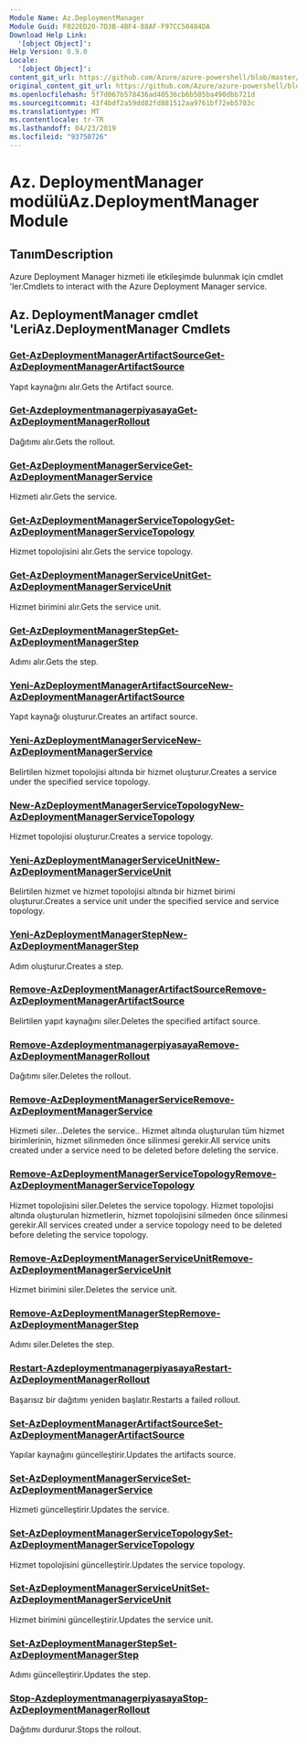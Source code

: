 ```yaml
---
Module Name: Az.DeploymentManager
Module Guid: F022ED20-7D3B-4BF4-88AF-F97CC50484DA
Download Help Link:
  '[object Object]': 
Help Version: 0.9.0
Locale:
  '[object Object]': 
content_git_url: https://github.com/Azure/azure-powershell/blob/master/src/DeploymentManager/DeploymentManager/help/Az.DeploymentManager.md
original_content_git_url: https://github.com/Azure/azure-powershell/blob/master/src/DeploymentManager/DeploymentManager/help/Az.DeploymentManager.md
ms.openlocfilehash: 5f7d067b578436ad40536cb6b505ba490dbb721d
ms.sourcegitcommit: 43f4bdf2a59dd82fd881512aa9761bf72eb5703c
ms.translationtype: MT
ms.contentlocale: tr-TR
ms.lasthandoff: 04/23/2019
ms.locfileid: "93750726"
---
```

# <span data-ttu-id="25968-101">Az. DeploymentManager modülü</span><span class="sxs-lookup"><span data-stu-id="25968-101">Az.DeploymentManager Module</span></span>
## <span data-ttu-id="25968-102">Tanım</span><span class="sxs-lookup"><span data-stu-id="25968-102">Description</span></span>
<span data-ttu-id="25968-103">Azure Deployment Manager hizmeti ile etkileşimde bulunmak için cmdlet 'ler.</span><span class="sxs-lookup"><span data-stu-id="25968-103">Cmdlets to interact with the Azure Deployment Manager service.</span></span>

## <span data-ttu-id="25968-104">Az. DeploymentManager cmdlet 'Leri</span><span class="sxs-lookup"><span data-stu-id="25968-104">Az.DeploymentManager Cmdlets</span></span>
### [<span data-ttu-id="25968-105">Get-AzDeploymentManagerArtifactSource</span><span class="sxs-lookup"><span data-stu-id="25968-105">Get-AzDeploymentManagerArtifactSource</span></span>](Get-AzDeploymentManagerArtifactSource.md)
<span data-ttu-id="25968-106">Yapıt kaynağını alır.</span><span class="sxs-lookup"><span data-stu-id="25968-106">Gets the Artifact source.</span></span>

### [<span data-ttu-id="25968-107">Get-Azdeploymentmanagerpiyasaya</span><span class="sxs-lookup"><span data-stu-id="25968-107">Get-AzDeploymentManagerRollout</span></span>](Get-AzDeploymentManagerRollout.md)
<span data-ttu-id="25968-108">Dağıtımı alır.</span><span class="sxs-lookup"><span data-stu-id="25968-108">Gets the rollout.</span></span>

### [<span data-ttu-id="25968-109">Get-AzDeploymentManagerService</span><span class="sxs-lookup"><span data-stu-id="25968-109">Get-AzDeploymentManagerService</span></span>](Get-AzDeploymentManagerService.md)
<span data-ttu-id="25968-110">Hizmeti alır.</span><span class="sxs-lookup"><span data-stu-id="25968-110">Gets the service.</span></span>

### [<span data-ttu-id="25968-111">Get-AzDeploymentManagerServiceTopology</span><span class="sxs-lookup"><span data-stu-id="25968-111">Get-AzDeploymentManagerServiceTopology</span></span>](Get-AzDeploymentManagerServiceTopology.md)
<span data-ttu-id="25968-112">Hizmet topolojisini alır.</span><span class="sxs-lookup"><span data-stu-id="25968-112">Gets the service topology.</span></span>

### [<span data-ttu-id="25968-113">Get-AzDeploymentManagerServiceUnit</span><span class="sxs-lookup"><span data-stu-id="25968-113">Get-AzDeploymentManagerServiceUnit</span></span>](Get-AzDeploymentManagerServiceUnit.md)
<span data-ttu-id="25968-114">Hizmet birimini alır.</span><span class="sxs-lookup"><span data-stu-id="25968-114">Gets the service unit.</span></span>

### [<span data-ttu-id="25968-115">Get-AzDeploymentManagerStep</span><span class="sxs-lookup"><span data-stu-id="25968-115">Get-AzDeploymentManagerStep</span></span>](Get-AzDeploymentManagerStep.md)
<span data-ttu-id="25968-116">Adımı alır.</span><span class="sxs-lookup"><span data-stu-id="25968-116">Gets the step.</span></span>

### [<span data-ttu-id="25968-117">Yeni-AzDeploymentManagerArtifactSource</span><span class="sxs-lookup"><span data-stu-id="25968-117">New-AzDeploymentManagerArtifactSource</span></span>](New-AzDeploymentManagerArtifactSource.md)
<span data-ttu-id="25968-118">Yapıt kaynağı oluşturur.</span><span class="sxs-lookup"><span data-stu-id="25968-118">Creates an artifact source.</span></span>

### [<span data-ttu-id="25968-119">Yeni-AzDeploymentManagerService</span><span class="sxs-lookup"><span data-stu-id="25968-119">New-AzDeploymentManagerService</span></span>](New-AzDeploymentManagerService.md)
<span data-ttu-id="25968-120">Belirtilen hizmet topolojisi altında bir hizmet oluşturur.</span><span class="sxs-lookup"><span data-stu-id="25968-120">Creates a service under the specified service topology.</span></span>

### [<span data-ttu-id="25968-121">New-AzDeploymentManagerServiceTopology</span><span class="sxs-lookup"><span data-stu-id="25968-121">New-AzDeploymentManagerServiceTopology</span></span>](New-AzDeploymentManagerServiceTopology.md)
<span data-ttu-id="25968-122">Hizmet topolojisi oluşturur.</span><span class="sxs-lookup"><span data-stu-id="25968-122">Creates a service topology.</span></span>

### [<span data-ttu-id="25968-123">Yeni-AzDeploymentManagerServiceUnit</span><span class="sxs-lookup"><span data-stu-id="25968-123">New-AzDeploymentManagerServiceUnit</span></span>](New-AzDeploymentManagerServiceUnit.md)
<span data-ttu-id="25968-124">Belirtilen hizmet ve hizmet topolojisi altında bir hizmet birimi oluşturur.</span><span class="sxs-lookup"><span data-stu-id="25968-124">Creates a service unit under the specified service and service topology.</span></span>

### [<span data-ttu-id="25968-125">Yeni-AzDeploymentManagerStep</span><span class="sxs-lookup"><span data-stu-id="25968-125">New-AzDeploymentManagerStep</span></span>](New-AzDeploymentManagerStep.md)
<span data-ttu-id="25968-126">Adım oluşturur.</span><span class="sxs-lookup"><span data-stu-id="25968-126">Creates a step.</span></span>

### [<span data-ttu-id="25968-127">Remove-AzDeploymentManagerArtifactSource</span><span class="sxs-lookup"><span data-stu-id="25968-127">Remove-AzDeploymentManagerArtifactSource</span></span>](Remove-AzDeploymentManagerArtifactSource.md)
<span data-ttu-id="25968-128">Belirtilen yapıt kaynağını siler.</span><span class="sxs-lookup"><span data-stu-id="25968-128">Deletes the specified artifact source.</span></span>

### [<span data-ttu-id="25968-129">Remove-Azdeploymentmanagerpiyasaya</span><span class="sxs-lookup"><span data-stu-id="25968-129">Remove-AzDeploymentManagerRollout</span></span>](Remove-AzDeploymentManagerRollout.md)
<span data-ttu-id="25968-130">Dağıtımı siler.</span><span class="sxs-lookup"><span data-stu-id="25968-130">Deletes the rollout.</span></span>

### [<span data-ttu-id="25968-131">Remove-AzDeploymentManagerService</span><span class="sxs-lookup"><span data-stu-id="25968-131">Remove-AzDeploymentManagerService</span></span>](Remove-AzDeploymentManagerService.md)
<span data-ttu-id="25968-132">Hizmeti siler...</span><span class="sxs-lookup"><span data-stu-id="25968-132">Deletes the service..</span></span> <span data-ttu-id="25968-133">Hizmet altında oluşturulan tüm hizmet birimlerinin, hizmet silinmeden önce silinmesi gerekir.</span><span class="sxs-lookup"><span data-stu-id="25968-133">All service units created under a service need to be deleted before deleting the service.</span></span>

### [<span data-ttu-id="25968-134">Remove-AzDeploymentManagerServiceTopology</span><span class="sxs-lookup"><span data-stu-id="25968-134">Remove-AzDeploymentManagerServiceTopology</span></span>](Remove-AzDeploymentManagerServiceTopology.md)
<span data-ttu-id="25968-135">Hizmet topolojisini siler.</span><span class="sxs-lookup"><span data-stu-id="25968-135">Deletes the service topology.</span></span> <span data-ttu-id="25968-136">Hizmet topolojisi altında oluşturulan hizmetlerin, hizmet topolojisini silmeden önce silinmesi gerekir.</span><span class="sxs-lookup"><span data-stu-id="25968-136">All services created under a service topology need to be deleted before deleting the service topology.</span></span>

### [<span data-ttu-id="25968-137">Remove-AzDeploymentManagerServiceUnit</span><span class="sxs-lookup"><span data-stu-id="25968-137">Remove-AzDeploymentManagerServiceUnit</span></span>](Remove-AzDeploymentManagerServiceUnit.md)
<span data-ttu-id="25968-138">Hizmet birimini siler.</span><span class="sxs-lookup"><span data-stu-id="25968-138">Deletes the service unit.</span></span>

### [<span data-ttu-id="25968-139">Remove-AzDeploymentManagerStep</span><span class="sxs-lookup"><span data-stu-id="25968-139">Remove-AzDeploymentManagerStep</span></span>](Remove-AzDeploymentManagerStep.md)
<span data-ttu-id="25968-140">Adımı siler.</span><span class="sxs-lookup"><span data-stu-id="25968-140">Deletes the step.</span></span>

### [<span data-ttu-id="25968-141">Restart-Azdeploymentmanagerpiyasaya</span><span class="sxs-lookup"><span data-stu-id="25968-141">Restart-AzDeploymentManagerRollout</span></span>](Restart-AzDeploymentManagerRollout.md)
<span data-ttu-id="25968-142">Başarısız bir dağıtımı yeniden başlatır.</span><span class="sxs-lookup"><span data-stu-id="25968-142">Restarts a failed rollout.</span></span>

### [<span data-ttu-id="25968-143">Set-AzDeploymentManagerArtifactSource</span><span class="sxs-lookup"><span data-stu-id="25968-143">Set-AzDeploymentManagerArtifactSource</span></span>](Set-AzDeploymentManagerArtifactSource.md)
<span data-ttu-id="25968-144">Yapılar kaynağını güncelleştirir.</span><span class="sxs-lookup"><span data-stu-id="25968-144">Updates the artifacts source.</span></span>

### [<span data-ttu-id="25968-145">Set-AzDeploymentManagerService</span><span class="sxs-lookup"><span data-stu-id="25968-145">Set-AzDeploymentManagerService</span></span>](Set-AzDeploymentManagerService.md)
<span data-ttu-id="25968-146">Hizmeti güncelleştirir.</span><span class="sxs-lookup"><span data-stu-id="25968-146">Updates the service.</span></span>

### [<span data-ttu-id="25968-147">Set-AzDeploymentManagerServiceTopology</span><span class="sxs-lookup"><span data-stu-id="25968-147">Set-AzDeploymentManagerServiceTopology</span></span>](Set-AzDeploymentManagerServiceTopology.md)
<span data-ttu-id="25968-148">Hizmet topolojisini güncelleştirir.</span><span class="sxs-lookup"><span data-stu-id="25968-148">Updates the service topology.</span></span>

### [<span data-ttu-id="25968-149">Set-AzDeploymentManagerServiceUnit</span><span class="sxs-lookup"><span data-stu-id="25968-149">Set-AzDeploymentManagerServiceUnit</span></span>](Set-AzDeploymentManagerServiceUnit.md)
<span data-ttu-id="25968-150">Hizmet birimini güncelleştirir.</span><span class="sxs-lookup"><span data-stu-id="25968-150">Updates the service unit.</span></span>

### [<span data-ttu-id="25968-151">Set-AzDeploymentManagerStep</span><span class="sxs-lookup"><span data-stu-id="25968-151">Set-AzDeploymentManagerStep</span></span>](Set-AzDeploymentManagerStep.md)
<span data-ttu-id="25968-152">Adımı güncelleştirir.</span><span class="sxs-lookup"><span data-stu-id="25968-152">Updates the step.</span></span>

### [<span data-ttu-id="25968-153">Stop-Azdeploymentmanagerpiyasaya</span><span class="sxs-lookup"><span data-stu-id="25968-153">Stop-AzDeploymentManagerRollout</span></span>](Stop-AzDeploymentManagerRollout.md)
<span data-ttu-id="25968-154">Dağıtımı durdurur.</span><span class="sxs-lookup"><span data-stu-id="25968-154">Stops the rollout.</span></span>

